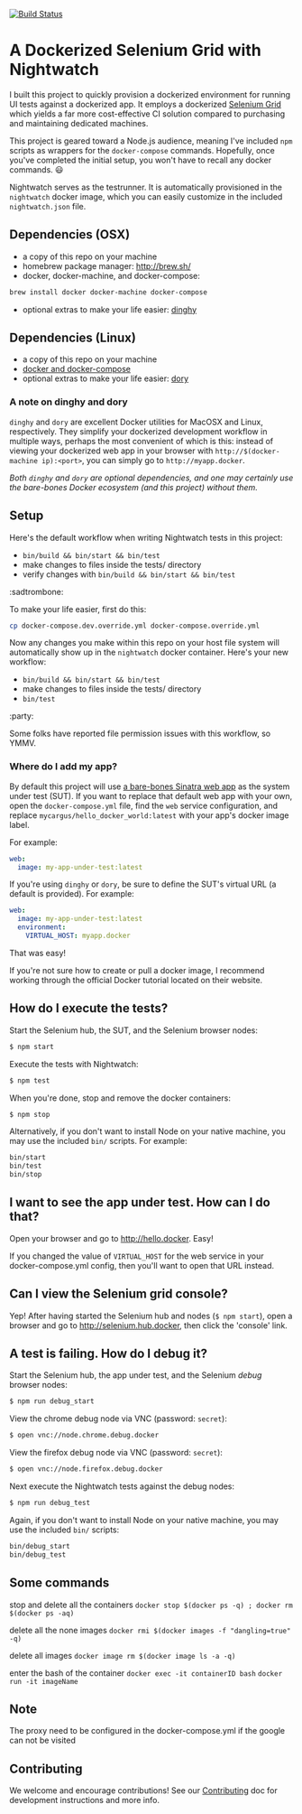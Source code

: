 [![Build Status](https://travis-ci.org/husheng-kooboo/docker-2nodes.svg?branch=master)](https://travis-ci.org/husheng-kooboo/docker-2nodes)

# A Dockerized Selenium Grid with Nightwatch

I built this project to quickly provision a dockerized environment for running
UI tests against a dockerized app. It employs a dockerized [Selenium Grid][grid]
which yields a far more cost-effective CI solution compared to purchasing and
maintaining dedicated machines.

This project is geared toward a Node.js audience, meaning I've included `npm`
scripts as wrappers for the `docker-compose` commands. Hopefully, once you've
completed the initial setup, you won't have to recall any docker commands.
:smiley:

Nightwatch serves as the testrunner. It is automatically provisioned in the
`nightwatch` docker image, which you can easily customize in the included
`nightwatch.json` file.

## Dependencies (OSX)

-   a copy of this repo on your machine
-   homebrew package manager: <http://brew.sh/>
-   docker, docker-machine, and docker-compose:

```sh
brew install docker docker-machine docker-compose
```

-   optional extras to make your life easier: [dinghy][dinghy]

## Dependencies (Linux)

-   a copy of this repo on your machine
-   [docker and docker-compose][docker]
-   optional extras to make your life easier: [dory][dory]

### A note on dinghy and dory

`dinghy` and `dory` are excellent Docker utilities for MacOSX and Linux,
respectively. They simplify your dockerized development workflow in multiple
ways, perhaps the most convenient of which is this: instead of viewing your
dockerized web app in your browser with `http://$(docker-machine ip):<port>`,
you can simply go to `http://myapp.docker`.

*Both `dinghy` and `dory` are optional dependencies, and one may certainly use
the bare-bones Docker ecosystem (and this project) without them.*

## Setup

Here's the default workflow when writing Nightwatch tests in this project:

-   `bin/build && bin/start && bin/test`
-   make changes to files inside the tests/ directory
-   verify changes with `bin/build && bin/start && bin/test`

:sadtrombone:

To make your life easier, first do this:

```sh
cp docker-compose.dev.override.yml docker-compose.override.yml
```

Now any changes you make within this repo on your host file system will
automatically show up in the `nightwatch` docker container. Here's your new
workflow:

-   `bin/build && bin/start && bin/test`
-   make changes to files inside the tests/ directory
-   `bin/test`

:party:

Some folks have reported file permission issues with this workflow, so YMMV.

### Where do I add my app?

By default this project will use [a bare-bones Sinatra web app][app]
as the system under test (SUT). If you want to replace that default web app with
your own, open the `docker-compose.yml` file, find the `web` service
configuration, and replace `mycargus/hello_docker_world:latest` with your app's
docker image label.

For example:

```yaml
web:
  image: my-app-under-test:latest
```

If you're using `dinghy` or `dory`, be sure to define the SUT's virtual URL (a
default is provided). For example:

```yaml
web:
  image: my-app-under-test:latest
  environment:
    VIRTUAL_HOST: myapp.docker
```

That was easy!

If you're not sure how to create or pull a docker image, I recommend working
through the official Docker tutorial located on their website.

## How do I execute the tests?

Start the Selenium hub, the SUT, and the Selenium browser nodes:

```sh
$ npm start
```

Execute the tests with Nightwatch:

```sh
$ npm test
```

When you're done, stop and remove the docker containers:

```sh
$ npm stop
```

Alternatively, if you don't want to install Node on your native machine, you may
use the included `bin/` scripts. For example:

```sh
bin/start
bin/test
bin/stop
```

## I want to see the app under test. How can I do that?

Open your browser and go to <http://hello.docker>. Easy!

If you changed the value of `VIRTUAL_HOST` for the web service in your
docker-compose.yml config, then you'll want to open that URL instead.

## Can I view the Selenium grid console?

Yep! After having started the Selenium hub and nodes (`$ npm start`), open a
browser and go to <http://selenium.hub.docker>, then click the 'console' link.

## A test is failing. How do I debug it?

Start the Selenium hub, the app under test, and the Selenium *debug* browser
nodes:

```sh
$ npm run debug_start
```

View the chrome debug node via VNC (password: `secret`):

```sh
$ open vnc://node.chrome.debug.docker
```

View the firefox debug node via VNC (password: `secret`):

```sh
$ open vnc://node.firefox.debug.docker
```

Next execute the Nightwatch tests against the debug nodes:

```sh
$ npm run debug_test
```

Again, if you don't want to install Node on your native machine, you may use the
included `bin/` scripts:

```sh
bin/debug_start
bin/debug_test
```
## Some commands
stop and delete all the containers
`docker stop $(docker ps -q) ; docker rm $(docker ps -aq)`

delete all the none images
`docker rmi $(docker images -f "dangling=true" -q)`

delete all images
`docker image rm $(docker image ls -a -q)`

enter the bash of the container
`docker exec -it containerID bash`
`docker run -it imageName`

## Note
The proxy need to be configured in the docker-compose.yml 
if the google can not be visited

## Contributing

We welcome and encourage contributions! See our [Contributing][contributing] doc
for development instructions and more info.

[app]: https://github.com/mycargus/hello_docker_world
[contributing]: https://github.com/mycargus/nightwatch-docker-grid/blob/master/CONTRIBUTING.md
[dinghy]: https://github.com/codekitchen/dinghy
[docker]: https://docs.docker.com/engine/installation/linux/
[dory]: https://github.com/FreedomBen/dory
[grid]: https://github.com/SeleniumHQ/selenium/wiki/Grid2
